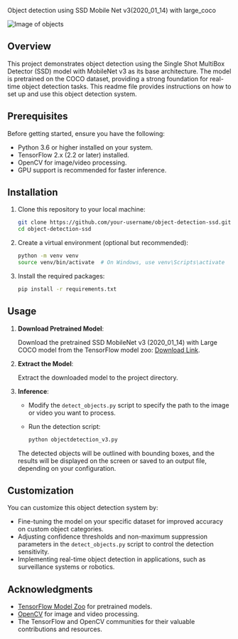 Object detection using SSD Mobile Net v3(2020_01_14) with large_coco

![Image of objects](/Road_Traffic.gif)

## Overview

This project demonstrates object detection using the Single Shot MultiBox Detector (SSD) model with MobileNet v3 as its base architecture. The model is pretrained on the COCO dataset, providing a strong foundation for real-time object detection tasks. This readme file provides instructions on how to set up and use this object detection system.

## Prerequisites

Before getting started, ensure you have the following:

- Python 3.6 or higher installed on your system.
- TensorFlow 2.x (2.2 or later) installed.
- OpenCV for image/video processing.
- GPU support is recommended for faster inference.

## Installation

1. Clone this repository to your local machine:

    ```bash
    git clone https://github.com/your-username/object-detection-ssd.git
    cd object-detection-ssd
    ```

2. Create a virtual environment (optional but recommended):

    ```bash
    python -m venv venv
    source venv/bin/activate  # On Windows, use venv\Scripts\activate
    ```

3. Install the required packages:

    ```bash
    pip install -r requirements.txt
    ```

## Usage

1. **Download Pretrained Model**:

    Download the pretrained SSD MobileNet v3 (2020_01_14) with Large COCO model from the TensorFlow model zoo: [Download Link](http://download.tensorflow.org/models/object_detection/ssd_mobilenet_v3_large_coco_2020_01_14.tar.gz).

2. **Extract the Model**:

    Extract the downloaded model to the project directory.

3. **Inference**:

    - Modify the `detect_objects.py` script to specify the path to the image or video you want to process.
    - Run the detection script:

        ```bash
        python objectdetection_v3.py
        ```

    The detected objects will be outlined with bounding boxes, and the results will be displayed on the screen or saved to an output file, depending on your configuration.

## Customization

You can customize this object detection system by:

- Fine-tuning the model on your specific dataset for improved accuracy on custom object categories.
- Adjusting confidence thresholds and non-maximum suppression parameters in the `detect_objects.py` script to control the detection sensitivity.
- Implementing real-time object detection in applications, such as surveillance systems or robotics.


## Acknowledgments

- [TensorFlow Model Zoo](https://github.com/tensorflow/models/blob/master/research/object_detection/g3doc/tf2_detection_zoo.md) for pretrained models.
- [OpenCV](https://opencv.org/) for image and video processing.
- The TensorFlow and OpenCV communities for their valuable contributions and resources.
